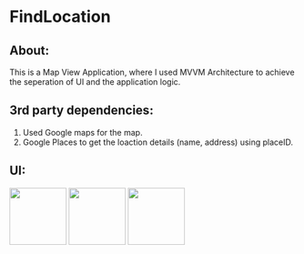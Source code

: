 # FindLocation
## About: 
This is a Map View Application, where I used MVVM Architecture to achieve the seperation of UI and the application logic. 

## 3rd party dependencies:
  1. Used Google maps for the map. 
  2. Google Places to get the loaction details (name, address) using placeID. 
  
## UI: 

<div>
<img src="https://user-images.githubusercontent.com/20099527/160295275-4f574e27-e38b-4987-80db-12ca92605faa.png" width= "100">
<img src="https://user-images.githubusercontent.com/20099527/160295284-a929b386-491f-434f-89b4-6477f6295b56.png" width= "100">
<img src="https://user-images.githubusercontent.com/20099527/160295280-b7fada91-b01c-450d-9eda-85a4bae7b4e3.png" width= "100">
</div>
